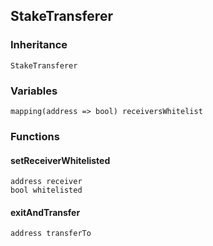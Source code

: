 ## StakeTransferer





### Inheritance

    StakeTransferer

### Variables

    mapping(address => bool) receiversWhitelist

### Functions

  #### setReceiverWhitelisted

  

  

    address receiver 
    bool whitelisted 
  #### exitAndTransfer

  

  

    address transferTo 


